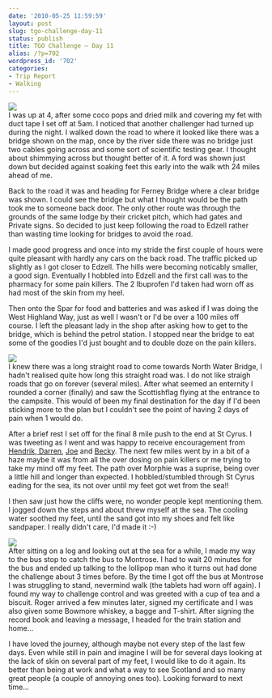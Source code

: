 ```yaml
---
date: '2010-05-25 11:59:59'
layout: post
slug: tgo-challenge-day-11
status: publish
title: TGO Challenge – Day 11
alias: /?p=702
wordpress_id: '702'
categories:
- Trip Report
- Walking
---
```


[![](http://lh6.ggpht.com/_mwiBNuCX3e4/S_wK06xOp5I/AAAAAAAAQXQ/T5zTiR8KG1M/s400/TGO%20Challenge%202010%20190.JPG)](http://picasaweb.google.co.uk/lh/photo/zHXko6wEq2dcwcDQmJcO2g?feat=embedwebsite)  
I was up at 4, after some coco pops and dried milk and covering my fet with duct tape I set off at 5am. I noticed that another challenger had turned up during the night. I walked down the road to where it looked like there was a bridge shown on the map, once by the river side there was no bridge just two cables going across and some sort of scientific testing gear. I thought about shimmying across but thought better of it. A ford was shown just down but decided against soaking feet this early into the walk wth 24 miles ahead of me.  

Back to the road it was and heading for Ferney Bridge where a clear bridge was shown. I could see the bridge but what I thought would be the path took me to someone back door. The only other route was through the grounds of the same lodge by their cricket pitch, which had gates and Private signs. So decided to just keep following the road to Edzell rather than wasting time looking for bridges to avoid the road.  

I made good progress and once into my stride the first couple of hours were quite pleasant with hardly any cars on the back road. The traffic picked up slightly as I got closer to Edzell. The hills were becoming noticably smaller, a good sign. Eventually I hobbled into Edzell and the first call was to the pharmacy for some pain killers. The 2 Ibuprofen I'd taken had worn off as had most of the skin from my heel.  

Then onto the Spar for food and batteries and was asked if I was doing the West Highland Way, just as well I wasn't or I'd be over a 100 miles off course. I left the pleasant lady in the shop after asking how to get to the bridge, which is behind the petrol station. I stopped near the bridge to eat some of the goodies I'd just bought and to double doze on the pain killers.  

[![](http://lh6.ggpht.com/_mwiBNuCX3e4/S_wGYz0W65I/AAAAAAAAQUg/TYoeLKWqcDg/s400/TGO%20Challenge%202010%20180.JPG)](http://picasaweb.google.co.uk/lh/photo/GPmB2QvkBVIBET8NdKm9xA?feat=embedwebsite)  
I knew there was a long straight road to come towards North Water Bridge, I hadn't realised quite how long this straight road was. I do not like straigh roads that go on forever (several miles). After what seemed an enternity I rounded a corner (finally) and saw the Scottishflag flying at the entrance to the campsite. This would of been my final destination for the day if I'd been sticking more to the plan but I couldn't see the point of having 2 days of pain when 1 would do.  

After a brief rest I set off for the final 8 mile push to the end at St Cyrus. I was tweeting as I went and was happy to receive encouragement from [Hendrik](http://twitter.com/hendrikmorkel),[ Darren](http://twitter.com/whitespider1066), [Joe](http://twitter.com/tordenomnatten) and [Becky](http://twitter.com/beakysian). The next few miles went by in a bit of a haze maybe it was from all the over dosing on pain killers or me trying to take my mind off my feet. The path over Morphie was a suprise, being over a little hill and longer than expected. I hobbled/stumbled through St Cyrus eading for the sea, its not over until my feet got wet from the sea!!  

I then saw just how the cliffs were, no wonder people kept mentioning them. I jogged down the steps and about threw myself at the sea. The cooling water soothed my feet, until the sand got into my shoes and felt like sandpaper. I really didn't care, I'd made it :-)  

[![](http://lh6.ggpht.com/_mwiBNuCX3e4/S_wJjSKQ20I/AAAAAAAAQWc/u1j2Ccu4noE/s400/TGO%20Challenge%202010%20187.JPG)](http://picasaweb.google.co.uk/lh/photo/GFT9_QbWf6P6MfAQAqhdzw?feat=embedwebsite)  
After sitting on a log and looking out at the sea for a while, I made my way to the bus stop to catch the bus to Montrose. I had to wait 20 minutes for the bus and ended up talking to the lollipop man who it turns out had done the challenge about 3 times before. By the time I got off the bus at Montrose I was struggling to stand, nevermind walk (the tablets had worn off again). I found my way to challenge control and was greeted with a cup of tea and a biscuit. Roger arrived a few minutes later, signed my certificate and I was also given some Bowmore whiskey, a bagge and T-shirt. After signing the record book and leaving a message, I headed for the train station and home...  

I have loved the journey, although maybe not every step of the last few days. Even while still in pain and imagine I will be for several days looking at the lack of skin on several part of my feet, I would like to do it again. Its better than being at work and what a way to see Scotland and so many great people (a couple of annoying ones too). Looking forward to next time...
